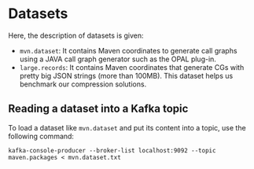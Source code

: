 # Datasets

Here, the description of datasets is given:

- `mvn.dataset`: It contains Maven coordinates to generate call graphs using a JAVA call graph generator such as the
  OPAL plug-in.
- `large.records`: It contains Maven coordinates that generate CGs with pretty big JSON strings (more than 100MB). This
  dataset helps us benchmark our compression solutions.

## Reading a dataset into a Kafka topic

To load a dataset like `mvn.dataset` and put its content into a topic, use the following command:

```
kafka-console-producer --broker-list localhost:9092 --topic maven.packages < mvn.dataset.txt
```
